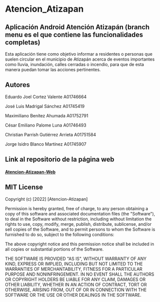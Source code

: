 # Atencion_Atizapan

## Aplicación Android Atención Atizapán (branch menu es el que contiene las funcionalidades completas)
Esta aplicación tiene como objetivo informar a residentes o personas que suelen circular en el municipio de Atizapán acerca de eventos importantes como lluvia, inundación, calles cerradas o incendio, para que de esta manera puedan tomar las acciones pertinentes.

## Autores

Eduardo Joel Cortez Valente A01746664

José Luis Madrigal Sánchez A01745419

Maximiliano Benítez Ahumada A01752791

César Emiliano Palome Luna A01746493

Christian Parrish Gutiérrez Arrieta A01751584

Jorge Isidro Blanco Martínez A01745907

## Link al repositorio de la página web
#### [Atencion-Atizapan-Web](https://github.com/A01751584/Atencion-Atizapan-Web)

## MIT License

Copyright (c) [2022] [Atencion-Atizapan]

Permission is hereby granted, free of charge, to any person obtaining a copy
of this software and associated documentation files (the "Software"), to deal
in the Software without restriction, including without limitation the rights
to use, copy, modify, merge, publish, distribute, sublicense, and/or sell
copies of the Software, and to permit persons to whom the Software is
furnished to do so, subject to the following conditions:

The above copyright notice and this permission notice shall be included in all
copies or substantial portions of the Software.

THE SOFTWARE IS PROVIDED "AS IS", WITHOUT WARRANTY OF ANY KIND, EXPRESS OR
IMPLIED, INCLUDING BUT NOT LIMITED TO THE WARRANTIES OF MERCHANTABILITY,
FITNESS FOR A PARTICULAR PURPOSE AND NONINFRINGEMENT. IN NO EVENT SHALL THE
AUTHORS OR COPYRIGHT HOLDERS BE LIABLE FOR ANY CLAIM, DAMAGES OR OTHER
LIABILITY, WHETHER IN AN ACTION OF CONTRACT, TORT OR OTHERWISE, ARISING FROM,
OUT OF OR IN CONNECTION WITH THE SOFTWARE OR THE USE OR OTHER DEALINGS IN THE
SOFTWARE.
